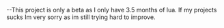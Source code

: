 --This project is only a beta as I only have 3.5 months of lua. If my projects sucks Im very sorry as im still trying hard to improve.
